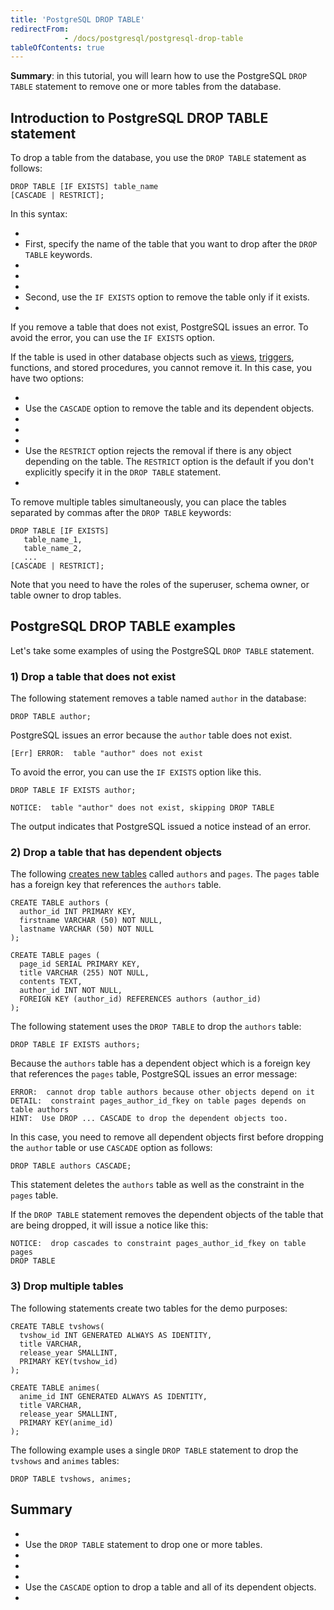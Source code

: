 ```yaml
---
title: 'PostgreSQL DROP TABLE'
redirectFrom: 
            - /docs/postgresql/postgresql-drop-table
tableOfContents: true
---
```



**Summary**: in this tutorial, you will learn how to use the PostgreSQL `DROP TABLE` statement to remove one or more tables from the database.





## Introduction to PostgreSQL DROP TABLE statement





To drop a table from the database, you use the `DROP TABLE` statement as follows:





```
DROP TABLE [IF EXISTS] table_name
[CASCADE | RESTRICT];
```





In this syntax:





- 
- First, specify the name of the table that you want to drop after the `DROP TABLE` keywords.
- 
-
- 
- Second, use the `IF EXISTS` option to remove the table only if it exists.
- 





If you remove a table that does not exist, PostgreSQL issues an error. To avoid the error, you can use the `IF EXISTS` option.





If the table is used in other database objects such as [views](https://www.postgresqltutorial.com/postgresql-views/), [triggers](https://www.postgresqltutorial.com/postgresql-triggers/enable-triggers/), functions, and stored procedures, you cannot remove it. In this case, you have two options:





- 
- Use the `CASCADE` option to remove the table and its dependent objects.
- 
-
- 
- Use the `RESTRICT` option rejects the removal if there is any object depending on the table. The `RESTRICT` option is the default if you don't explicitly specify it in the `DROP TABLE` statement.
- 





To remove multiple tables simultaneously, you can place the tables separated by commas after the `DROP TABLE` keywords:





```
DROP TABLE [IF EXISTS]
   table_name_1,
   table_name_2,
   ...
[CASCADE | RESTRICT];
```





Note that you need to have the roles of the superuser, schema owner, or table owner to drop tables.





## PostgreSQL DROP TABLE examples





Let's take some examples of using the PostgreSQL `DROP TABLE` statement.





### 1) Drop a table that does not exist





The following statement removes a table named `author` in the database:





```
DROP TABLE author;
```





PostgreSQL issues an error because the `author` table does not exist.





```
[Err] ERROR:  table "author" does not exist
```





To avoid the error, you can use the `IF EXISTS` option like this.





```
DROP TABLE IF EXISTS author;
```





```
NOTICE:  table "author" does not exist, skipping DROP TABLE
```





The output indicates that PostgreSQL issued a notice instead of an error.





### 2) Drop a table that has dependent objects





The following [creates new tables](/docs/postgresql/postgresql-create-table "PostgreSQL CREATE TABLE") called `authors` and `pages`. The `pages` table has a foreign key that references the `authors` table.





```
CREATE TABLE authors (
  author_id INT PRIMARY KEY,
  firstname VARCHAR (50) NOT NULL,
  lastname VARCHAR (50) NOT NULL
);

CREATE TABLE pages (
  page_id SERIAL PRIMARY KEY,
  title VARCHAR (255) NOT NULL,
  contents TEXT,
  author_id INT NOT NULL,
  FOREIGN KEY (author_id) REFERENCES authors (author_id)
);
```





The following statement uses the `DROP TABLE` to drop the `authors` table:





```
DROP TABLE IF EXISTS authors;
```





Because the `authors` table has a dependent object which is a foreign key that references the `pages` table, PostgreSQL issues an error message:





```
ERROR:  cannot drop table authors because other objects depend on it
DETAIL:  constraint pages_author_id_fkey on table pages depends on table authors
HINT:  Use DROP ... CASCADE to drop the dependent objects too.
```





In this case, you need to remove all dependent objects first before dropping the `author` table or use `CASCADE` option as follows:





```
DROP TABLE authors CASCADE;
```





This statement deletes the `authors` table as well as the constraint in the `pages` table.





If the `DROP TABLE` statement removes the dependent objects of the table that are being dropped, it will issue a notice like this:





```
NOTICE:  drop cascades to constraint pages_author_id_fkey on table pages
DROP TABLE
```





### 3) Drop multiple tables





The following statements create two tables for the demo purposes:





```
CREATE TABLE tvshows(
  tvshow_id INT GENERATED ALWAYS AS IDENTITY,
  title VARCHAR,
  release_year SMALLINT,
  PRIMARY KEY(tvshow_id)
);

CREATE TABLE animes(
  anime_id INT GENERATED ALWAYS AS IDENTITY,
  title VARCHAR,
  release_year SMALLINT,
  PRIMARY KEY(anime_id)
);
```





The following example uses a single `DROP TABLE` statement to drop the `tvshows` and `animes` tables:





```
DROP TABLE tvshows, animes;
```





## Summary





- 
- Use the `DROP TABLE` statement to drop one or more tables.
- 
-
- 
- Use the `CASCADE` option to drop a table and all of its dependent objects.
- 


